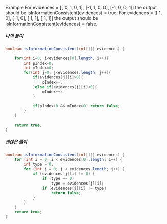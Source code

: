Example
For
evidences = [[ 0, 1, 0, 1], 
             [-1, 1, 0, 0], 
             [-1, 0, 0, 1]]
the output should be
isInformationConsistent(evidences) = true;
For
evidences = [[ 1, 0], 
             [-1, 0], 
             [ 1, 1],
             [ 1, 1]]
the output should be
isInformationConsistent(evidences) = false.

##### 나의 풀이
```java
boolean isInformationConsistent(int[][] evidences) {
    
    for(int i=0; i<evidences[0].length; i++){
        int pIndex=0;
        int mIndex=0;
        for(int j=0; j<evidences.length; j++){            
            if(evidences[j][i]>0){
                pIndex++;
            }else if(evidences[j][i]<0){
                mIndex++;
            }
            
            if(pIndex>0 && mIndex>0) return false;            
        }
    }
    
    return true;
}
```
##### 괜찮은 풀이
```java
boolean isInformationConsistent(int[][] evidences) {
    for (int i = 0; i < evidences[0].length; i++) {
        int type = 0;
        for (int j = 0; j < evidences.length; j++) {
            if (evidences[j][i] != 0) {
                if (type == 0)
                    type = evidences[j][i];
                if (evidences[j][i] != type)
                    return false;
            }
        }
    }
    return true;
}
```